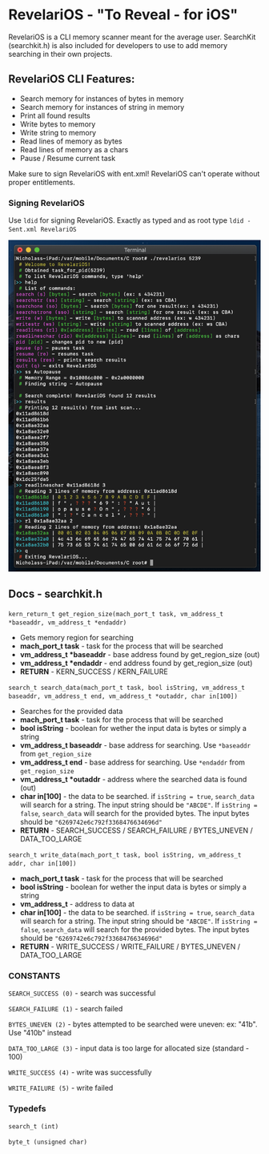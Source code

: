 # RevelariOS - "To Reveal - for iOS"

RevelariOS is a CLI memory scanner meant for the average user. SearchKit (searchkit.h) is also included for developers to use to add memory searching in their own projects.

## RevelariOS CLI Features:

- Search memory for instances of bytes in memory
- Search memory for instances of string in memory
- Print all found results
- Write bytes to memory
- Write string to memory
- Read lines of memory as bytes
- Read lines of memory as a chars
- Pause / Resume current task


Make sure to sign RevelariOS with ent.xml! RevelariOS can't operate without proper entitlements.

### Signing RevelariOS

Use `ldid` for signing RevelariOS. Exactly as typed and as root type `ldid -Sent.xml RevelariOS`

![RevelariOS](revelarios.png)

## Docs - searchkit.h

`kern_return_t get_region_size(mach_port_t task, vm_address_t *baseaddr, vm_address_t *endaddr)`
- Gets memory region for searching
- **mach_port_t task** - task for the process that will be searched
- **vm_address_t \*baseaddr** - base address found by get_region_size (out)
- **vm_address_t \*endaddr** - end address found by get_region_size (out)
- **RETURN** - KERN_SUCCESS / KERN_FAILURE

`search_t search_data(mach_port_t task, bool isString, vm_address_t baseaddr, vm_address_t end, vm_address_t *outaddr, char in[100])`
- Searches for the provided data
- **mach_port_t task** - task for the process that will be searched
- **bool isString** - boolean for wether the input data is bytes or simply a string
- **vm_address_t baseaddr** - base address for searching. Use `*baseaddr` from `get_region_size`
- **vm_address_t end** - base address for searching. Use `*endaddr` from `get_region_size`
- **vm_address_t  \*outaddr** - address where the searched data is found (out)
- **char in[100]** - the data to be searched. if `isString = true`, `search_data` will search for a string. The input string should be `"ABCDE"`. If `isString = false`, `search_data` will search for the provided bytes. The input bytes should be `"6269742e6c792f3368476634696d"`
- **RETURN** - SEARCH_SUCCESS / SEARCH_FAILURE / BYTES_UNEVEN / DATA_TOO_LARGE

`search_t write_data(mach_port_t task, bool isString, vm_address_t addr, char in[100])`
- **mach_port_t task** - task for the process that will be searched
- **bool isString** - boolean for wether the input data is bytes or simply a string
- **vm_address_t** - address to data at
- **char in[100]** - the data to be searched. if `isString = true`, `search_data` will search for a string. The input string should be `"ABCDE"`. If `isString = false`, `search_data` will search for the provided bytes. The input bytes should be `"6269742e6c792f3368476634696d"`
- **RETURN** - WRITE_SUCCESS / WRITE_FAILURE / BYTES_UNEVEN / DATA_TOO_LARGE

### CONSTANTS

`SEARCH_SUCCESS (0)` - search was successful

`SEARCH_FAILURE (1)` - search failed

`BYTES_UNEVEN (2)` - bytes attempted to be searched were uneven: ex: "41b". Use "410b" instead

`DATA_TOO_LARGE (3)` - input data is too large for allocated size (standard - 100)

`WRITE_SUCCESS (4)` - write was successfully

`WRITE_FAILURE (5)` - write failed

### Typedefs

`search_t (int)`

`byte_t (unsigned char)`
